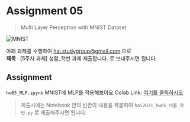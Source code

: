 # Assignment 05 #
> Multi Layer Perceptron with MNIST Dataset

![MNIST](mnist.png)

아래 과제를 수행하여 <hai.studygroup@gmail.com> 으로  
**제목** : [5주차 과제] 성함_학번 과제 제출합니다.
로 보내주시면 됩니다.

## Assignment ##
`hw05_MLP.ipynb` 
MNIST에 MLP를 적용해보아요
Colab Link: [여기를 클릭하시오](https://colab.research.google.com/github/HanyangTechAI/2021-HAI-Assignment/blob/main/Lec05_MLP/hw05_MLP.ipynb)  

> 제출시에는 Notebook 안의 빈칸의 내용을 복붙하여 `hai2021_hw05_이름_학번.py` 로 제출해주시면 됩니다.

